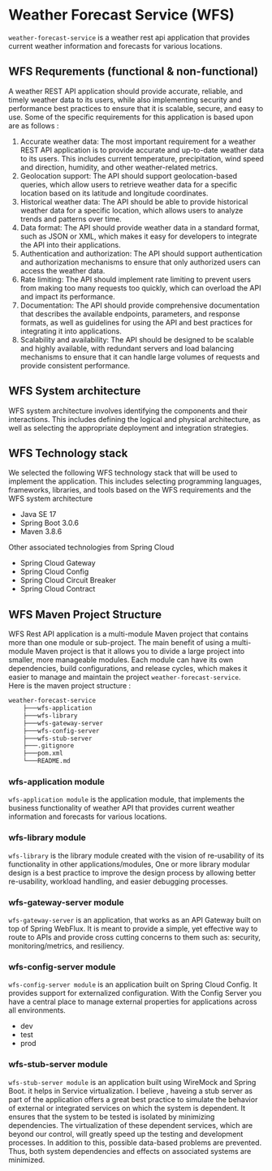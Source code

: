 # Weather Forecast Service (WFS)
`weather-forecast-service` is a weather rest api application that provides current weather information and forecasts for various locations.

## WFS Requrements (functional & non-functional)
A weather REST API application should provide accurate, reliable, and timely weather data to its users, while also implementing security and performance best practices to ensure that it is scalable, secure, and easy to use. Some of the specific requirements for this application is based upon are as follows : 

1. Accurate weather data: The most important requirement for a weather REST API application is to provide accurate and up-to-date weather data to its users. This includes current temperature, precipitation, wind speed and direction, humidity, and other weather-related metrics.
2. Geolocation support: The API should support geolocation-based queries, which allow users to retrieve weather data for a specific location based on its latitude and longitude coordinates.
3. Historical weather data: The API should be able to provide historical weather data for a specific location, which allows users to analyze trends and patterns over time.
4. Data format: The API should provide weather data in a standard format, such as JSON or XML, which makes it easy for developers to integrate the API into their applications.
5. Authentication and authorization: The API should support authentication and authorization mechanisms to ensure that only authorized users can access the weather data.
6. Rate limiting: The API should implement rate limiting to prevent users from making too many requests too quickly, which can overload the API and impact its performance.
7. Documentation: The API should provide comprehensive documentation that describes the available endpoints, parameters, and response formats, as well as guidelines for using the API and best practices for integrating it into applications.
8. Scalability and availability: The API should be designed to be scalable and highly available, with redundant servers and load balancing mechanisms to ensure that it can handle large volumes of requests and provide consistent performance.

## WFS System architecture
WFS system architecture involves identifying the components and their interactions. This includes defining the logical and physical architecture, as well as selecting the appropriate deployment and integration strategies.

## WFS Technology stack
We selected the following WFS technology stack that will be used to implement the application. This includes selecting programming languages, frameworks, libraries, and tools based on the WFS requirements and the WFS system architecture
* Java SE 17
* Spring Boot 3.0.6
* Maven 3.8.6

Other associated technologies from Spring Cloud
* Spring Cloud Gateway
* Spring Cloud Config
* Spring Cloud Circuit Breaker
* Spring Cloud Contract

## WFS Maven Project Structure
WFS Rest API application is a multi-module Maven project that contains more than one module or sub-project. The main benefit of using a multi-module Maven project is that it allows you to divide a large project into smaller, more manageable modules. Each module can have its own dependencies, build configurations, and release cycles, which makes it easier to manage and maintain the project `weather-forecast-service`.  <br>Here is the maven project structure : 
```bash
weather-forecast-service
    ├───wfs-application
    ├───wfs-library
    ├───wfs-gateway-server
    ├───wfs-config-server
    ├───wfs-stub-server
    ├───.gitignore
    ├───pom.xml
    └───README.md
```
### wfs-application module
`wfs-application module` is the application module, that implements the business functionality of weather API that provides current weather information and forecasts for various locations.
### wfs-library module
`wfs-library` is the library module created with the vision of re-usability of its functionality in other applications/modules, One or more library modular design is a best practice to improve the design process by allowing better re-usability, workload handling, and easier debugging processes.
### wfs-gateway-server module
`wfs-gateway-server` is an application, that works as an API Gateway built on top of Spring WebFlux. It is meant to provide a simple, yet effective way to route to APIs and provide cross cutting concerns to them such as: security, monitoring/metrics, and resiliency.
### wfs-config-server module
`wfs-config-server module` is an application built on Spring Cloud Config. It provides support for externalized configuration. With the Config Server you have a central place to manage external properties for applications across all environments.
* dev
* test
* prod
### wfs-stub-server module
`wfs-stub-server module` is an application built using WireMock and Spring Boot. it helps in Service virtualization. I believe , haveing a stub server as part of the application offers a great best practice to simulate the behavior of external or integrated services on which the system is dependent. It ensures that the system to be tested is isolated by minimizing dependencies. The virtualization of these dependent services, which are beyond our control, will greatly speed up the testing and development processes. In addition to this, possible data-based problems are prevented. Thus, both system dependencies and effects on associated systems are minimized.
